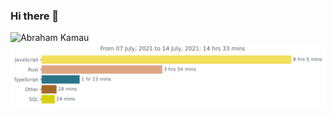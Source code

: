 ### Hi there 👋

<!--
**a-braham/a-braham** is a ✨ _special_ ✨ repository because its `README.md` (this file) appears on your GitHub profile.

Here are some ideas to get you started:

- 🔭 I’m currently working on ...
- 🌱 I’m currently learning ...
- 👯 I’m looking to collaborate on ...
- 🤔 I’m looking for help with ...
- 💬 Ask me about ...
- 📫 How to reach me: ...
- 😄 Pronouns: ...
- ⚡ Fun fact: ...
-->
![Abraham Kamau](images/svg)
<img src="https://github.com/a-braham/a-braham/blob/master/images/stat.svg" alt="Abraham WakaTime Activity"/>
